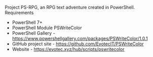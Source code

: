 Project PS-RPG, an RPG text adventure created in PowerShell.
Requirements
- PowerShell 7+
- PowerShell Module PSWriteColor
- PowerShell Gallery - https://www.powershellgallery.com/packages/PSWriteColor/1.0.1
- GitHub project site - https://github.com/EvotecIT/PSWriteColor
- Website - https://evotec.xyz/hub/scripts/pswritecolor
